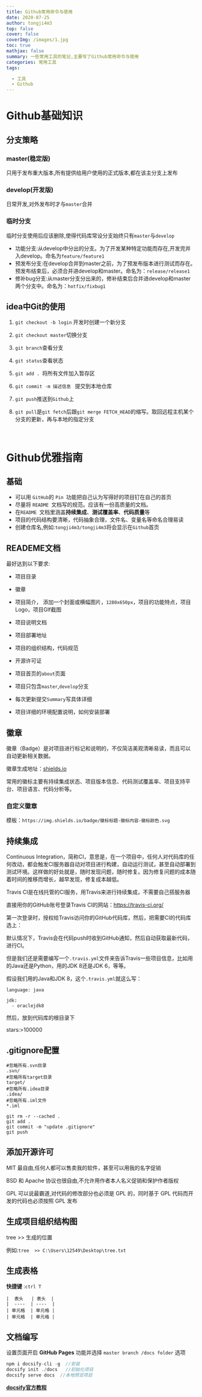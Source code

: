 ```yaml
---
title: Github常用命令与使用
date: 2020-07-25
author: tongji4m3
top: false
cover: false
coverImg: /images/1.jpg
toc: true
mathjax: false
summary: 一些常用工具的笔记,主要写了Github常用命令与使用
categories: 常用工具
tags:

  - 工具
  - Github
---
```




# Github基础知识

## 分支策略

### master(稳定版)

只用于发布重大版本,所有提供给用户使用的正式版本,都在该主分支上发布

### develop(开发版)

日常开发,对外发布时才与`master`合并

### 临时分支

临时分支使用后应该删除,使得代码库常设分支始终只有`master`与`develop`

+ 功能分支:从develop中分出的分支。为了开发某种特定功能而存在,开发完并入develop。命名为`feature/feature1`
+ 预发布分支:在develop合并到master之前，为了预发布版本进行测试而存在。预发布结束后，必须合并进develop和master。命名为：`release/release1`
+ 修补bug分支:从master分支分出来的，修补结束后合并进develop和master两个分支中。命名为：`hotfix/fixbug1`

## idea中Git的使用

1. `git checkout -b login` 开发时创建一个新分支

2. `git checkout master`切换分支

4. `git branch`查看分支

4. `git status`查看状态

6. `git add . `将所有文件加入暂存区

7. `git commit -m 描述信息 ` 提交到本地仓库

7. `git push`推送到`Github`上

8. `git pull`是`git fetch`后跟`git merge FETCH_HEAD`的缩写。取回远程主机某个分支的更新，再与本地的指定分支

​	

# Github优雅指南

## 基础

+ 可以用 `GitHub`的 `Pin `功能把自己认为写得好的项目钉在自己的首页
+ 尽量将 `README `文档写的规范。应该有一份高质量的文档。
+ 在`README `文档里涵盖**持续集成**、**测试覆盖率**、**代码质量**等
+ 项目的代码结构要清晰，代码抽象合理，文件名、变量名等命名合理易读
+ 创建仓库名,例如:`tongji4m3/tongji4m3`将会显示在`Github`首页

## READEME文档

最好达到以下要求:

+ 项目目录

+ 徽章

+ 项目简介， 添加一个封面或横幅图片，`1280x650px`，项目的功能特点，项目 Logo，项目GIf截图

+ 项目说明文档

+ 项目部署地址

+ 项目的组织结构，代码规范

+ 开源许可证

+ 项目首页的`about`页面

+ 项目只包含`master`,`develop`分支

+ 每次更新提交`Summary`写具体详细

+ 项目详细的环境配置说明，如何安装部署

	

## 徽章

徽章（Badge）是对项目进行标记和说明的，不仅简洁美观清晰易读，而且可以自动更新相关数据。

徽章生成地址：[shields.io](https://shields.io/)

常用的徽标主要有持续集成状态、项目版本信息、代码测试覆盖率、项目支持平台、项目语言、代码分析等。

### 自定义徽章

模板：`https://img.shields.io/badge/徽标标题-徽标内容-徽标颜色.svg`

## 持续集成

Continuous Integration，简称CI，意思是，在一个项目中，任何人对代码库的任何改动，都会触发CI服务器自动对项目进行构建，自动运行测试，甚至自动部署到测试环境。这样做的好处就是，随时发现问题，随时修复。因为修复问题的成本随着时间的推移而增长，越早发现，修复成本越低。

Travis CI是在线托管的CI服务，用Travis来进行持续集成，不需要自己搭服务器

直接用你的GitHub账号登录Travis CI的网站：https://travis-ci.org/

第一次登录时，授权给Travis访问你的GitHub代码库，然后，把需要CI的代码库选上：

默认情况下，Travis会在代码push时收到GitHub通知，然后自动获取最新代码，进行CI。

但是我们还是需要编写一个`.travis.yml`文件来告诉Travis一些项目信息，比如用的Java还是Python，用的JDK 8还是JDK 6，等等。

假设我们用的Java和JDK 8，这个`.travis.yml`就这么写：

```
language: java

jdk:
  - oraclejdk8
```

然后，放到代码库的根目录下



stars:>100000



## .gitignore配置

```
#忽略所有.svn目录
.svn/
#忽略所有target目录
target/
#忽略所有.idea目录
.idea/
#忽略所有.iml文件
*.iml
```



```
git rm -r --cached .
git add .
git commit -m "update .gitignore"
git push
```



## 添加开源许可

MIT 最自由,任何人都可以售卖我的软件，甚至可以用我的名字促销

BSD 和 Apache 协议也很自由,不允许用作者本人名义促销和保护作者版权

GPL 可以说最霸道,对代码的修改部分也必须是 GPL 的，同时基于 GPL 代码而开发的代码也必须按照 GPL 发布

## 生成项目组织结构图

tree  >> 生成的位置

例如:`tree  >> C:\Users\12549\Desktop\tree.txt`

## 生成表格

**快捷键** :`ctrl T`

```
|  表头   | 表头  |
|  ----  | ----  |
| 单元格  | 单元格 |
| 单元格  | 单元格 |
```



## 文档编写

设置页面开启 **GitHub Pages** 功能并选择 `master branch /docs folder` 选项

```java
npm i docsify-cli -g  //安装
docsify init ./docs   //初始化项目
docsify serve docs  //本地预览项目
```

**[docsify官方教程](https://docsify.js.org/#/zh-cn/)**





